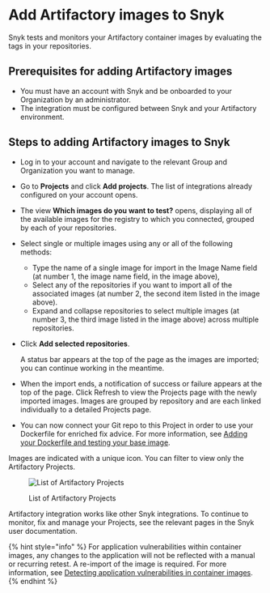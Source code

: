 # Add Artifactory images to Snyk

Snyk tests and monitors your Artifactory container images by evaluating the tags in your repositories.

## **Prerequisites for adding Artifactory images**

* You must have an account with Snyk and be onboarded to your Organization by an administrator.
* The integration must be configured between Snyk and your Artifactory environment.

## **Steps to adding Artifactory images to Snyk**

* Log in to your account and navigate to the relevant Group and Organization you want to manage.
* Go to **Projects** and click **Add projects**. The list of integrations already configured on your account opens.
* The view **Which images do you want to test?** opens, displaying all of the available images for the registry to which you connected, grouped by each of your repositories.
* Select single or multiple images using any or all of the following methods:
  * Type the name of a single image for import in the Image Name field (at number 1, the image name field, in the image above),
  * Select any of the repositories if you want to import all of the associated images (at number 2, the second item listed in the image above).
  * Expand and collapse repositories to select multiple images (at number 3, the third image listed in the image above) across multiple repositories.
*   Click **Add selected repositories**.

    A status bar appears at the top of the page as the images are imported; you can continue working in the meantime.
* When the import ends, a notification of success or failure appears at the top of the page. Click Refresh to view the Projects page with the newly imported images. Images are grouped by repository and are each linked individually to a detailed Projects page.
* You can now connect your Git repo to this Project in order to use your Dockerfile for enriched fix advice. For more information, see [Adding your Dockerfile and testing your base image](../../scan-your-dockerfile/detect-vulnerable-base-images-from-your-dockerfile.md).

Images are indicated with a unique icon.  You can filter to view only the Artifactory Projects.

<figure><img src="../../../../.gitbook/assets/uuid-5c95894c-97d8-a6a9-0969-7c5fee541211-en.png" alt="List of Artifactory Projects"><figcaption><p>List of Artifactory Projects</p></figcaption></figure>

Artifactory integration works like other Snyk integrations. To continue to monitor, fix and manage your Projects, see the relevant pages in the Snyk user documentation.

{% hint style="info" %}
For application vulnerabilities within container images, any changes to the application will not be reflected with a manual or recurring retest. A re-import of the image is required. For more information, see [Detecting application vulnerabilities in container images](../../use-snyk-container/detect-application-vulnerabilities-in-container-images.md).
{% endhint %}
